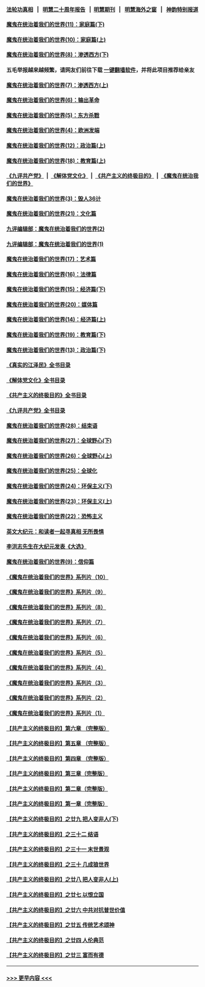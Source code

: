 #### [法轮功真相](https://github.com/gfw-breaker/truth/blob/master/README.md?t=0) &nbsp;&nbsp;|&nbsp;&nbsp; [明慧二十周年报告](https://github.com/gfw-breaker/mh-reports/blob/master/README.md?t=0) &nbsp;&nbsp;|&nbsp;&nbsp;[明慧期刊](https://github.com/gfw-breaker/mh-qikan) &nbsp;&nbsp;|&nbsp;&nbsp; [明慧海外之窗](https://github.com/gfw-breaker/mh-news/blob/master/README.md?t=0) &nbsp;&nbsp;|&nbsp;&nbsp; [神韵特别报道](https://github.com/gfw-breaker/mh-news/blob/master/shenyun.md?t=0)
#### [魔鬼在统治着我们的世界(11)：家庭篇(下)](../pages/nsc422/n10440961.md?t=12041050) 
#### [魔鬼在统治着我们的世界(10)：家庭篇(上)](../pages/nsc422/n10435448.md?t=12041050) 
#### [魔鬼在统治着我们的世界(8)：渗透西方(下)](../pages/nsc422/n10429603.md?t=12041050) 
#### 五毛举报越来越频繁，请网友们前往下载 [一键翻墙软件](https://github.com/gfw-breaker/ssr-accounts)，并将此项目推荐给亲友
#### [魔鬼在统治着我们的世界(7)：渗透西方(上)](../pages/nsc422/n10426013.md?t=12041050) 
#### [魔鬼在统治着我们的世界(6)：输出革命](../pages/nsc422/n10421536.md?t=12041050) 
#### [魔鬼在统治着我们的世界(5)：东方杀戮](../pages/nsc422/n10417707.md?t=12041050) 
#### [魔鬼在统治着我们的世界(4)：欧洲发端](../pages/nsc422/n10414890.md?t=12041050) 
#### [魔鬼在统治着我们的世界(12)：政治篇(上)](../pages/nsc422/n10444576.md?t=12041050) 
#### [魔鬼在统治着我们的世界(18)：教育篇(上)](../pages/nsc422/n10526970.md?t=12041050) 
#### [《九评共产党》](https://github.com/begood0513/9ping.md/blob/master/README.md) &nbsp;|&nbsp; [《解体党文化》](../../../../jtdwh.md/blob/master/README.md)  &nbsp;|&nbsp; [《共产主义的终极目的》](../../../../gczydzjmd.md/blob/master/README.md) &nbsp;|&nbsp; [《魔鬼在统治我们的世界》](../../../../mgztzwmdsj.md/blob/master/README.md) 
#### [魔鬼在统治着我们的世界(3)：毁人36计](../pages/nsc422/n10411583.md?t=12041050) 
#### [魔鬼在统治着我们的世界(21)：文化篇](../pages/nsc422/n10597706.md?t=12041050) 
#### [九评编辑部：魔鬼在统治着我们的世界(2)](../pages/nsc422/n10410036.md?t=12041050) 
#### [九评编辑部：魔鬼在统治着我们的世界(1)](../pages/nsc422/n10406825.md?t=12041050) 
#### [魔鬼在统治着我们的世界(17)：艺术篇](../pages/nsc422/n10499093.md?t=12041050) 
#### [魔鬼在统治着我们的世界(16)：法律篇](../pages/nsc422/n10485969.md?t=12041050) 
#### [魔鬼在统治着我们的世界(15)：经济篇(下)](../pages/nsc422/n10469975.md?t=12041050) 
#### [魔鬼在统治着我们的世界(20)：媒体篇](../pages/nsc422/n10586579.md?t=12041050) 
#### [魔鬼在统治着我们的世界(14)：经济篇(上)](../pages/nsc422/n10457370.md?t=12041050) 
#### [魔鬼在统治着我们的世界(19)：教育篇(下)](../pages/nsc422/n10564808.md?t=12041050) 
#### [魔鬼在统治着我们的世界(13)：政治篇(下)](../pages/nsc422/n10448270.md?t=12041050) 
#### [《真实的江泽民》全书目录](../pages/nsc422/n13721399.md?t=12041050) 
#### [《解体党文化》全书目录](../pages/nsc422/n13721157.md?t=12041050) 
#### [《共产主义的终极目的》全书目录](../pages/nsc422/n13721048.md?t=12041050) 
#### [《九评共产党》全书目录](../pages/nsc422/n13708085.md?t=12041050) 
#### [魔鬼在统治着我们的世界(28)：结束语](../pages/nsc422/n10936246.md?t=12041050) 
#### [魔鬼在统治着我们的世界(27)：全球野心(下)](../pages/nsc422/n10928319.md?t=12041050) 
#### [魔鬼在统治着我们的世界(26)：全球野心(上)](../pages/nsc422/n10900318.md?t=12041050) 
#### [魔鬼在统治着我们的世界(25)：全球化](../pages/nsc422/n10788205.md?t=12041050) 
#### [魔鬼在统治着我们的世界(24)：环保主义(下)](../pages/nsc422/n10695307.md?t=12041050) 
#### [魔鬼在统治着我们的世界(23)：环保主义(上)](../pages/nsc422/n10688613.md?t=12041050) 
#### [魔鬼在统治着我们的世界(22)：恐怖主义](../pages/nsc422/n10614727.md?t=12041050) 
#### [英文大纪元：和读者一起寻真相 无所畏惧](../pages/nsc422/n12542027.md?t=12041050) 
#### [李洪志先生在大纪元发表《大选》](../pages/nsc422/n12534746.md?t=12041050) 
#### [魔鬼在统治着我们的世界(9)：信仰篇](../pages/nsc422/n10432159.md?t=12041050) 
#### [《魔鬼在统治着我们的世界》系列片（10）](../pages/nsc422/n12292670.md?t=12041050) 
#### [《魔鬼在统治着我们的世界》系列片（9）](../pages/nsc422/n12290859.md?t=12041050) 
#### [《魔鬼在统治着我们的世界》系列片（8）](../pages/nsc422/n12287445.md?t=12041050) 
#### [《魔鬼在统治着我们的世界》系列片（7）](../pages/nsc422/n12283425.md?t=12041050) 
#### [《魔鬼在统治着我们的世界》系列片（6）](../pages/nsc422/n12282314.md?t=12041050) 
#### [《魔鬼在统治着我们的世界》系列片（5）](../pages/nsc422/n12281419.md?t=12041050) 
#### [《魔鬼在统治着我们的世界》系列片（4）](../pages/nsc422/n12274024.md?t=12041050) 
#### [《魔鬼在统治着我们的世界》系列片（3）](../pages/nsc422/n12271322.md?t=12041050) 
#### [《魔鬼在统治着我们的世界》系列片（2）](../pages/nsc422/n12269049.md?t=12041050) 
#### [《魔鬼在统治着我们的世界》系列片（1）](../pages/nsc422/n12267575.md?t=12041050) 
#### [【共产主义的终极目的】第六章 （完整版）](../pages/nsc422/n11428913.md?t=12041050) 
#### [【共产主义的终极目的】第五章 （完整版）](../pages/nsc422/n11428912.md?t=12041050) 
#### [【共产主义的终极目的】第四章 （完整版）](../pages/nsc422/n11428907.md?t=12041050) 
#### [【共产主义的终极目的】第三章（完整版）](../pages/nsc422/n11428848.md?t=12041050) 
#### [【共产主义的终极目的】第二章（完整版）](../pages/nsc422/n11428831.md?t=12041050) 
#### [【共产主义的终极目的】第一章（完整版）](../pages/nsc422/n11417651.md?t=12041050) 
#### [【共产主义的终极目的】之廿九 把人变非人(下)](../pages/nsc422/n11344140.md?t=12041050) 
#### [【共产主义的终极目的】之三十二 结语](../pages/nsc422/n11360535.md?t=12041050) 
#### [【共产主义的终极目的】之三十一 末世景观](../pages/nsc422/n11351129.md?t=12041050) 
#### [【共产主义的终极目的】之三十 几成狼世界](../pages/nsc422/n11348280.md?t=12041050) 
#### [【共产主义的终极目的】之廿八 把人变非人(上)](../pages/nsc422/n11340492.md?t=12041050) 
#### [【共产主义的终极目的】之廿七 以恨立国](../pages/nsc422/n11336944.md?t=12041050) 
#### [【共产主义的终极目的】之廿六 中共对抗普世价值](../pages/nsc422/n11324785.md?t=12041050) 
#### [【共产主义的终极目的】之廿五 传统艺术颂神](../pages/nsc422/n11296396.md?t=12041050) 
#### [【共产主义的终极目的】之廿四 人伦典范](../pages/nsc422/n11296397.md?t=12041050) 
#### [【共产主义的终极目的】之廿三 富而有德](../pages/nsc422/n11283598.md?t=12041050) 

----
#### [ >>> 更早内容 <<< ](../indexes/nsc422-earlier.md)
